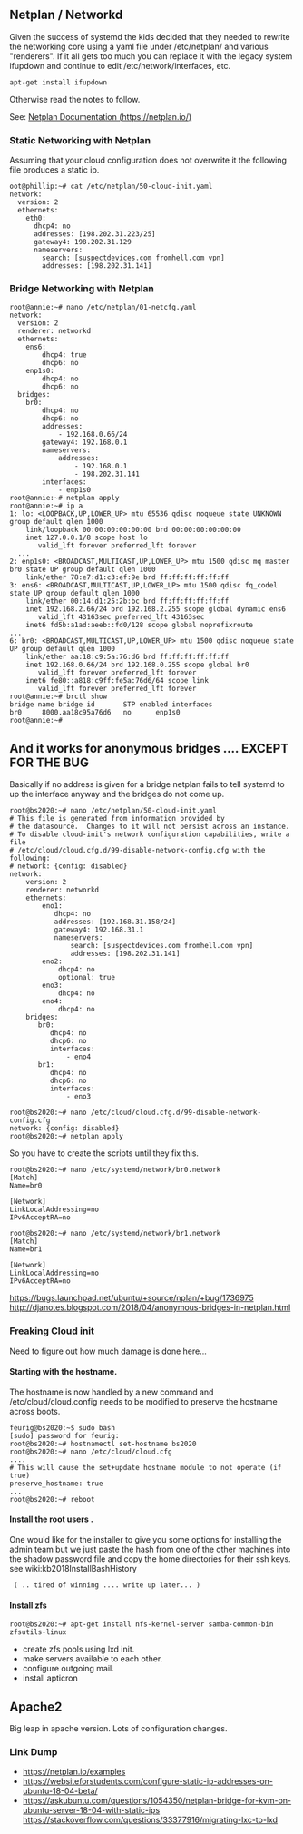## Netplan / Networkd
Given the success of systemd the kids decided that they needed to rewrite the networking core using a yaml file under /etc/netplan/ and various "renderers". If it all gets too much you can replace it with the legacy system ifupdown and continue to edit /etc/network/interfaces, etc.
	
	apt-get install ifupdown
	
Otherwise read the notes to follow. 

See: [Netplan Documentation (https://netplan.io/)](https://netplan.io/)
### Static Networking with Netplan
Assuming that your cloud configuration does not overwrite it the following file produces a static ip.
	
	oot@phillip:~# cat /etc/netplan/50-cloud-init.yaml 
	network:
	  version: 2
	  ethernets:
	    eth0:
	      dhcp4: no
	      addresses: [198.202.31.223/25]
	      gateway4: 198.202.31.129
	      nameservers:
	        search: [suspectdevices.com fromhell.com vpn]
	        addresses: [198.202.31.141]
	
### Bridge Networking with Netplan
	
	root@annie:~# nano /etc/netplan/01-netcfg.yaml 
	network:
	  version: 2
	  renderer: networkd
	  ethernets:
	    ens6:
	        dhcp4: true
	        dhcp6: no
	    enp1s0:
	        dhcp4: no
	        dhcp6: no
	  bridges:
	    br0:
	        dhcp4: no
	        dhcp6: no
	        addresses:
	            - 192.168.0.66/24
	        gateway4: 192.168.0.1
	        nameservers:
	            addresses:
	                - 192.168.0.1
	                - 198.202.31.141
	        interfaces:
	            - enp1s0
	root@annie:~# netplan apply
	root@annie:~# ip a
	1: lo: <LOOPBACK,UP,LOWER_UP> mtu 65536 qdisc noqueue state UNKNOWN group default qlen 1000
	    link/loopback 00:00:00:00:00:00 brd 00:00:00:00:00:00
	    inet 127.0.0.1/8 scope host lo
	       valid_lft forever preferred_lft forever
	  ...
	2: enp1s0: <BROADCAST,MULTICAST,UP,LOWER_UP> mtu 1500 qdisc mq master br0 state UP group default qlen 1000
	    link/ether 78:e7:d1:c3:ef:9e brd ff:ff:ff:ff:ff:ff
	3: ens6: <BROADCAST,MULTICAST,UP,LOWER_UP> mtu 1500 qdisc fq_codel state UP group default qlen 1000
	    link/ether 00:14:d1:25:2b:bc brd ff:ff:ff:ff:ff:ff
	    inet 192.168.2.66/24 brd 192.168.2.255 scope global dynamic ens6
	       valid_lft 43163sec preferred_lft 43163sec
	    inet6 fd5b:a1ad:aeeb::fd0/128 scope global noprefixroute 
	...
	6: br0: <BROADCAST,MULTICAST,UP,LOWER_UP> mtu 1500 qdisc noqueue state UP group default qlen 1000
	    link/ether aa:18:c9:5a:76:d6 brd ff:ff:ff:ff:ff:ff
	    inet 192.168.0.66/24 brd 192.168.0.255 scope global br0
	       valid_lft forever preferred_lft forever
	    inet6 fe80::a818:c9ff:fe5a:76d6/64 scope link 
	       valid_lft forever preferred_lft forever
	root@annie:~# brctl show
	bridge name	bridge id		STP enabled	interfaces
	br0		8000.aa18c95a76d6	no		enp1s0
	root@annie:~# 
	
## And it works for anonymous bridges .... EXCEPT FOR THE BUG
Basically if no address is given for a bridge netplan fails to tell systemd to up the interface anyway and the bridges do not come up. 
	
	root@bs2020:~# nano /etc/netplan/50-cloud-init.yaml 
	# This file is generated from information provided by
	# the datasource.  Changes to it will not persist across an instance.
	# To disable cloud-init's network configuration capabilities, write a file
	# /etc/cloud/cloud.cfg.d/99-disable-network-config.cfg with the following:
	# network: {config: disabled}
	network:
	    version: 2
	    renderer: networkd
	    ethernets:
	        eno1:
	           dhcp4: no
	           addresses: [192.168.31.158/24]
	           gateway4: 192.168.31.1
	           nameservers:
	               search: [suspectdevices.com fromhell.com vpn]
	               addresses: [198.202.31.141]
	        eno2:
	            dhcp4: no
	            optional: true
	        eno3:
	            dhcp4: no
	        eno4:
	            dhcp4: no
	    bridges:
	       br0:
	          dhcp4: no
	          dhcp6: no
	          interfaces:
	              - eno4
	       br1:
	          dhcp4: no
	          dhcp6: no
	          interfaces:
	              - eno3
	
	root@bs2020:~# nano /etc/cloud/cloud.cfg.d/99-disable-network-config.cfg 
	network: {config: disabled}
	root@bs2020:~# netplan apply
	
So you have to create the scripts until they fix this.
	
	root@bs2020:~# nano /etc/systemd/network/br0.network
	[Match]
	Name=br0
	
	[Network]
	LinkLocalAddressing=no
	IPv6AcceptRA=no
	
	root@bs2020:~# nano /etc/systemd/network/br1.network
	[Match]
	Name=br1
	
	[Network]
	LinkLocalAddressing=no
	IPv6AcceptRA=no
	
	
https://bugs.launchpad.net/ubuntu/+source/nplan/+bug/1736975
http://djanotes.blogspot.com/2018/04/anonymous-bridges-in-netplan.html

### Freaking Cloud init
Need to figure out how much damage is done here...

#### Starting with the hostname.
The hostname is now handled by a new command and /etc/cloud/cloud.config needs to be modified to preserve the hostname across boots.
	
	feurig@bs2020:~$ sudo bash
	[sudo] password for feurig: 
	root@bs2020:~# hostnamectl set-hostname bs2020
	root@bs2020:~# nano /etc/cloud/cloud.cfg
	....
	# This will cause the set+update hostname module to not operate (if true)
	preserve_hostname: true
	...
	root@bs2020:~# reboot
	
	
#### Install the root users .
   One would like for the installer to give you some options for installing the admin team but we just paste the hash from one of the other machines into the shadow password file and copy the home directories for their ssh keys. see wiki:kb2018InstallBashHistory
   	
	 ( .. tired of winning .... write up later... )
	
#### Install zfs 
	
	root@bs2020:~# apt-get install nfs-kernel-server samba-common-bin zfsutils-linux
	
* create zfs pools using lxd init.
* make servers available to each other.
* configure outgoing mail.
* install apticron

## Apache2
Big leap in apache version. Lots of configuration changes.

### Link Dump
* https://netplan.io/examples
* https://websiteforstudents.com/configure-static-ip-addresses-on-ubuntu-18-04-beta/
* https://askubuntu.com/questions/1054350/netplan-bridge-for-kvm-on-ubuntu-server-18-04-with-static-ips
https://stackoverflow.com/questions/33377916/migrating-lxc-to-lxd